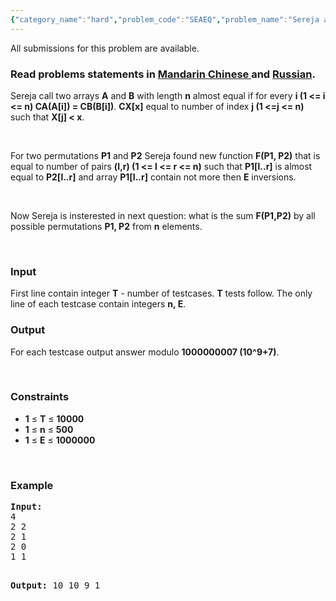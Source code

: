 ```yaml
---
{"category_name":"hard","problem_code":"SEAEQ","problem_name":"Sereja and Equality","languages_supported":{"0":"ADA","1":"ASM","2":"BASH","3":"BF","4":"C","5":"C99 strict","6":"CAML","7":"CLOJ","8":"CLPS","9":"CPP 4.3.2","10":"CPP 4.9.2","11":"CPP14","12":"CS2","13":"D","14":"ERL","15":"FORT","16":"FS","17":"GO","18":"HASK","19":"ICK","20":"ICON","21":"JAVA","22":"JS","23":"LISP clisp","24":"LISP sbcl","25":"LUA","26":"NEM","27":"NICE","28":"NODEJS","29":"PAS fpc","30":"PAS gpc","31":"PERL","32":"PERL6","33":"PHP","34":"PIKE","35":"PRLG","36":"PYTH","37":"PYTH 3.4","38":"RUBY","39":"SCALA","40":"SCM guile","41":"SCM qobi","42":"ST","43":"TCL","44":"TEXT","45":"WSPC"},"max_timelimit":1,"source_sizelimit":50000,"problem_author":"sereja","problem_tester":null,"date_added":"16-03-2014","tags":{"0":"dynamic","1":"hard","2":"july14","3":"maths","4":"sereja"},"editorial_url":"http://discuss.codechef.com/problems/SEAEQ","time":{"view_start_date":1405330200,"submit_start_date":1405330200,"visible_start_date":1405330200,"end_date":1735669800},"layout":"problem"}
---
```

<span class="solution-visible-txt">All submissions for this problem are available.</span><h3> Read problems statements in <a target="_blank" href="http://www.codechef.com/download/translated/JULY14/mandarin/SEAEQ.pdf">Mandarin Chinese </a> and <a target="_blank" href="http://www.codechef.com/download/translated/JULY14/russian/SEAEQ.pdf">Russian</a>.</h3>
<p>Sereja call two arrays <b>A</b> and <b>B</b> with length <b>n</b> almost equal if for every <b>i (1 &lt;= i &lt;= n) CA(A[i]) = CB(B[i])</b>. <b>CX[x]</b> equal to number of index <b>j (1 &lt;=j &lt;= n)</b> such that <b>X[j] &lt; x</b>.</p>
<p> </p>
<p>For two permutations <b>P1</b> and <b>P2</b> Sereja found new function <b>F(P1, P2)</b> that is equal to number of pairs <b>(l,r) (1 &lt;= l &lt;= r &lt;= n)</b> such that <b>P1[l..r]</b> is almost equal to <b>P2[l..r]</b> and array <b>P1[l..r]</b> contain not more then <b>E</b> inversions. </p>
<p> </p>
<p>Now Sereja is insterested in next question: what is the sum <b>F(P1,P2)</b> by all possible permutations <b>P1, P2</b> from <b>n</b> elements.</p>
<p> </p>
<h3>Input</h3>
<p>First line contain integer <b>T</b> - number of testcases. <b>T</b> tests follow. The only line of each testcase contain integers <b>n, E</b>.</p>
<h3>Output</h3>
<p>For each testcase output answer modulo <b>1000000007 (10^9+7)</b>.</p>
<p> </p>
<h3>Constraints</h3>
<ul>
<li><b>1</b> ≤ <b>T</b> ≤ <b>10000</b></li>
<li><b>1</b> ≤ <b>n</b> ≤ <b>500</b></li>
<li><b>1</b> ≤ <b>E</b> ≤ <b>1000000</b></li>
</ul>
<p> </p>
<h3>Example</h3>
<pre><b>Input:</b>
4
2 2
2 1
2 0
1 1

<b>Output:</b>
10
10
9
1

</pre><p> </p>
